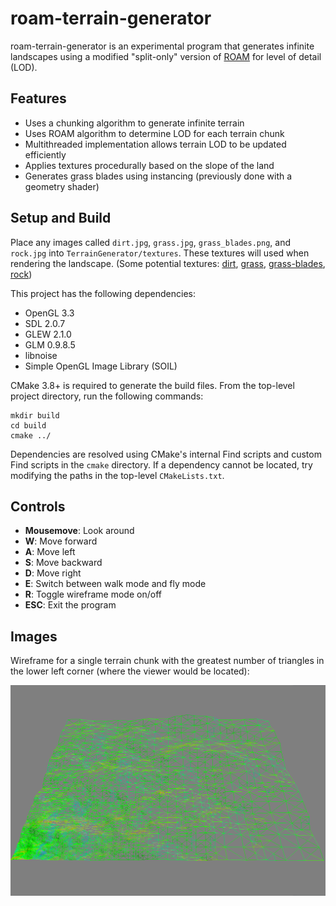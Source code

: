 # roam-terrain-generator

roam-terrain-generator is an experimental program that generates infinite landscapes using a modified
"split-only" version of [ROAM](https://graphics.llnl.gov/ROAM/roam.pdf) for level of detail (LOD).

## Features
- Uses a chunking algorithm to generate infinite terrain
- Uses ROAM algorithm to determine LOD for each terrain chunk
- Multithreaded implementation allows terrain LOD to be updated efficiently
- Applies textures procedurally based on the slope of the land
- Generates grass blades using instancing (previously done with a geometry shader)

## Setup and Build
Place any images called `dirt.jpg`, `grass.jpg`, `grass_blades.png`, and `rock.jpg` into
`TerrainGenerator/textures`. These textures will used when rendering the landscape.
(Some potential textures: [dirt](https://www.textures.com/download/soilrough0039/8661),
 [grass](http://texturelib.com/texture/?path=/Textures/grass/grass/grass_grass_0048),
 [grass-blades](https://opengameart.org/content/grass-blades-alpha-card-texture-side-view),
 [rock](https://www.textures.com/download/cliffs0464/94319))

This project has the following dependencies:
- OpenGL 3.3
- SDL 2.0.7
- GLEW 2.1.0
- GLM 0.9.8.5
- libnoise
- Simple OpenGL Image Library (SOIL)

CMake 3.8+ is required to generate the build files. From the top-level project directory, run the following commands:
```shell
mkdir build
cd build
cmake ../
```
Dependencies are resolved using CMake's internal Find scripts and custom Find scripts in the `cmake` directory.
If a dependency cannot be located, try modifying the paths in the top-level `CMakeLists.txt`.

## Controls
- **Mousemove**: Look around
- **W**: Move forward
- **A**: Move left
- **S**: Move backward
- **D**: Move right
- **E**: Switch between walk mode and fly mode
- **R**: Toggle wireframe mode on/off
- **ESC**: Exit the program

## Images
Wireframe for a single terrain chunk with the greatest number of triangles in the lower left corner
(where the viewer would be located):

![ROAM Wireframe](images/roam_wireframe.png)
